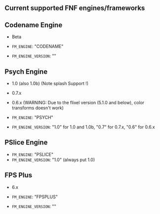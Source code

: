 ## Current supported FNF engines/frameworks

## Codename Engine
- Beta

- `FM_ENGINE`: "CODENAME"
- `FM_ENGINE_VERSION`: ""
## Psych Engine
- 1.0 (also 1.0b) (Note splash Support !)
- 0.7.x
- 0.6.x (WARNING: Due to the flixel version (5.1.0 and below), color transforms doesn't work)

- `FM_ENGINE`: "PSYCH"
- `FM_ENGINE_VERSION`: "1.0" for 1.0 and 1.0b, "0.7" for 0.7.x, "0.6" for 0.6.x
## PSlice Engine
- `FM_ENGINE`: "PSLICE"
- `FM_ENGINE_VERSION`: "1.0" (always put 1.0)
## FPS Plus
- 6.x

- `FM_ENGINE`: "FPSPLUS"
- `FM_ENGINE_VERSION`: ""